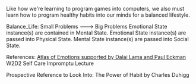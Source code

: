 Like how we're learning to program games into computers, we also must learn how to program healthy habits into our minds for a balanced lifestyle.

Balance_Life: Small Problems ---> Big Problems 
    Emotional State instance(s) are contained in Mental State. 
    Emotional State instance(s) are passed into Physical State. 
    Mental State instance(s) are passed into Social State. 

References: 
    [Atlas of Emotions supported by Dalai Lama and Paul Eckman](http://atlasofemotions.org/)
    W2D2 Self Care Impromptu Lecture

Prospective Reference to Look Into: The Power of Habit by Charles Duhigg
<!-- # Physical 
#     Make sure you get enough sleep each night 
#         How much sleep are you getting? 
#         @hours_of_sleep = int
#     Take breaks (including lunch)
#         Did you pause in between coding to rest your eyes and stretch? 
#         @breaks = int 
#     Eat well to properly fuel your studies
#         Did you eat lunch? 
#         @lunch = boolean
#     Exercise, even if it's just a little bit 
#         Did you exercise? 
#         @exercise = boolean 
#     Stay clean, and dress up if it helps you stay focused
#         Did you shower? 
#         @hygiene = boolean 
#         Do you want to dress up? Treat yourself! Pamper yourself!
#         @dress up = boolean 
#         @decision fatigue = boolean
#         @weather = boolean         @temp = int 
# Mental 
#     Establish a routine and stick to it
#         What is your routine? 
#         @morning_routine 
#         @afternoon_routine
#         @evening_routine 
#         Is it helping you to invoke healthy habits? 
#     Schedule regular breaks to do something for yourself (cooking, sports, games, etc.)
#         What are you doing to rejuvenate your energy?
#         @fun_activities 
#     Take an hour or two to do something fun each week - stop thinking about homework once in a while
#         What did you do for fun over the weekend?
#         @fun_activities 
# Social 
#         @friends = { }  (Keys are names and values are ??)
#     Socialize - take time to get to know one another and build an emotional support network
#         #talk 
#     Help others - on Slack or in office study-groups
#         #help 
#     Share vulnerability - remember that you are NOT alone
#         We are in this together! That is what we are here for.
          #suppressing_feelings -= 1
# Emotional
#     At the end of each day, acknowledge what you accomplished
#         Hint(it's a lot)
          #pat yourself on the back
#     Remember that nothing will ever be perfect, but you can be satisfied that you worked with integrity and made a strong effort
#     We're all proud of the progress you make each and every day!
#         #you_got_this 

# Encouraging moments
#     Keep up the great work everybody! You can do it! 



class Balance 

end -->